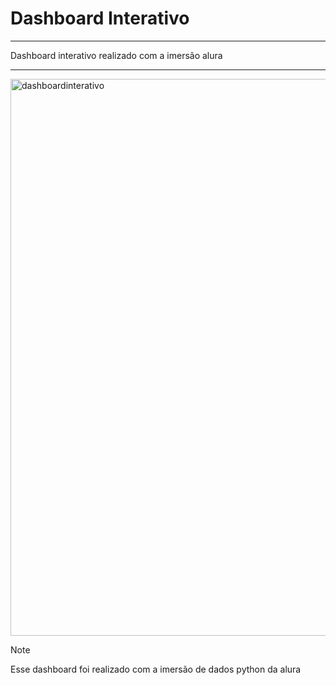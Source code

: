 # Dashboard Interativo

---

Dashboard interativo realizado com a imersão alura

---

<img width="1915" height="891" alt="dashboardinterativo" src="https://github.com/user-attachments/assets/fe7b8d0c-91d4-4d5b-8a44-991d6b1eece8" />

> [!NOTE]
> Esse dashboard foi realizado com a imersão de dados python da alura
